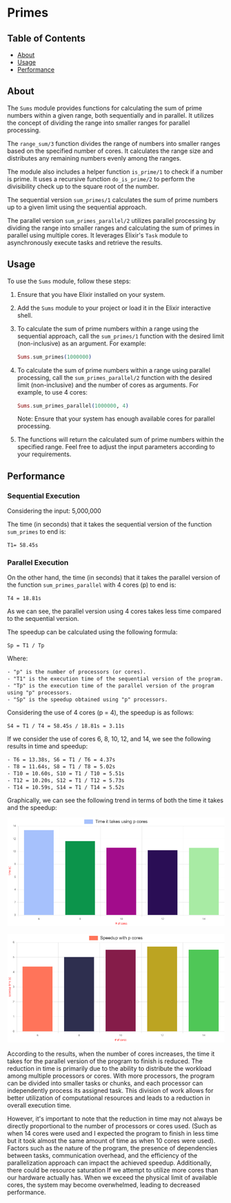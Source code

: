 # Primes

## Table of Contents

- [About](#About)
- [Usage](#usage)
- [Performance](#performance)


## About

The `Sums` module provides functions for calculating the sum of prime numbers within a given range, both sequentially and in parallel. It utilizes the concept of dividing the range into smaller ranges for parallel processing.

The `range_sum/3` function divides the range of numbers into smaller ranges based on the specified number of cores. It calculates the range size and distributes any remaining numbers evenly among the ranges.

The module also includes a helper function `is_prime/1` to check if a number is prime. It uses a recursive function `do_is_prime/2` to perform the divisibility check up to the square root of the number.

The sequential version `sum_primes/1` calculates the sum of prime numbers up to a given limit using the sequential approach.

The parallel version `sum_primes_parallel/2` utilizes parallel processing by dividing the range into smaller ranges and calculating the sum of primes in parallel using multiple cores. It leverages Elixir's `Task` module to asynchronously execute tasks and retrieve the results.

## Usage

To use the `Sums` module, follow these steps:

1. Ensure that you have Elixir installed on your system.

2. Add the `Sums` module to your project or load it in the Elixir interactive shell.

3. To calculate the sum of prime numbers within a range using the sequential approach, call the `sum_primes/1` function with the desired limit (non-inclusive) as an argument. For example:
   ```elixir
   Sums.sum_primes(1000000)
   ```

4. To calculate the sum of prime numbers within a range using parallel processing, call the `sum_primes_parallel/2` function with the desired limit (non-inclusive) and the number of cores as arguments. For example, to use 4 cores:
   ```elixir
   Sums.sum_primes_parallel(1000000, 4)
   ```

   Note: Ensure that your system has enough available cores for parallel processing.

5. The functions will return the calculated sum of prime numbers within the specified range. Feel free to adjust the input parameters according to your requirements. 

## Performance

### Sequential Execution

Considering the input: 5,000,000

The time (in seconds) that it takes the sequential version of the function `sum_primes` to end is:


```
T1= 58.45s
```
### Parallel Execution

On the other hand, the time (in seconds) that it takes the parallel version of the function `sum_primes_parallel` with 4 cores (p) to end is:
```
T4 = 18.81s
```
As we can see, the parallel version using 4 cores takes less time compared to the sequential version.

The speedup can be calculated using the following formula:
```
Sp = T1 / Tp
```
Where:

```
- "p" is the number of processors (or cores).
- "T1" is the execution time of the sequential version of the program.
- "Tp" is the execution time of the parallel version of the program using "p" processors.
- "Sp" is the speedup obtained using "p" processors.
```
Considering the use of 4 cores (p = 4), the speedup is as follows:
```
S4 = T1 / T4 = 58.45s / 18.81s = 3.11s
```
If we consider the use of cores 6, 8, 10, 12, and 14, we see the following results in time and speedup:

```
- T6 = 13.38s, S6 = T1 / T6 = 4.37s
- T8 = 11.64s, S8 = T1 / T8 = 5.02s
- T10 = 10.60s, S10 = T1 / T10 = 5.51s
- T12 = 10.20s, S12 = T1 / T12 = 5.73s
- T14 = 10.59s, S14 = T1 / T14 = 5.52s
```


Graphically, we can see the following trend in terms of both the time it takes and the speedup:


![Link Name](./cores-chart.png)  


![Link Name](./speedup-chart.png)  

According to the results, when the number of cores increases, the time it takes for the parallel version of the program to finish is reduced. The reduction in time is primarily due to the ability to distribute the workload among multiple processors or cores. With more processors, the program can be divided into smaller tasks or chunks, and each processor can independently process its assigned task. This division of work allows for better utilization of computational resources and leads to a reduction in overall execution time.

However, it's important to note that the reduction in time may not always be directly proportional to the number of processors or cores used. (Such as when 14 cores were used and I expected the program to finish in less time but it took almost the same amount of time as when 10 cores were used). Factors such as the nature of the program, the presence of dependencies between tasks, communication overhead, and the efficiency of the parallelization approach can impact the achieved speedup. Additionally, there could be resource saturation If we attempt to utilize more cores than our hardware actually has. When we exceed the physical limit of available cores, the system may become overwhelmed, leading to decreased performance. 
